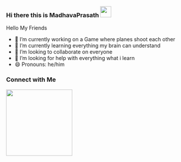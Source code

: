 ### Hi there this is MadhavaPrasath <img src="https://raw.githubusercontent.com/Madhavaprasath/Madhavaprasathmaster/wave.gif" width="30px">

 Hello My Friends 



- 🔭 I’m currently working on a Game where planes shoot each other
- 🌱 I’m currently learning everything my brain can understand
- 👯 I’m looking to collaborate on everyone
- 🤔 I’m looking for help with everything what i learn
- 😄 Pronouns: he/him


### Connect with Me




<img height="180em" src="https://github-readme-stats.vercel.app/api?username=Madhavaprasath&show_icons=true&hide_border=true&&count_private=true&include_all_commits=true" />
